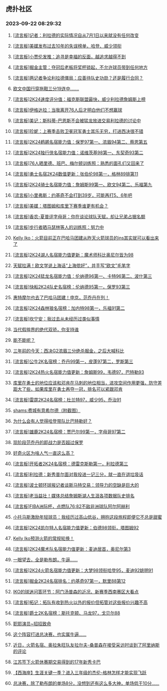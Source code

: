 ## 虎扑社区 
### 2023-09-22 08:29:32

1. [[流言板]记者：利拉德的实际情况自从7月1日以来就没有任何改变](https://bbs.hupu.com/62184612.html)

2. [[流言板]美媒发布过去10年的失误榜单，哈登、威少领衔](https://bbs.hupu.com/62183937.html)

3. [[流言板]小贾伦发推：追寻是幸福的反面，越追求越得不到](https://bbs.hupu.com/62184823.html)

4. [[流言板]掘金主管：夺冠后老板将奖杯锁起，不允许球员带到任何地方](https://bbs.hupu.com/62183447.html)

5. [[流言板]两记者争论利拉德僵局：应善待队史功勋？还是履行合同？](https://bbs.hupu.com/62184646.html)

6. [欧文中国行穿拖鞋三分19连中.......](https://bbs.hupu.com/62182266.html)

7. [[流言板]2K24速度评分值：福克斯联盟最快，威少利拉德詹姆斯上榜](https://bbs.hupu.com/62182235.html)

8. [[流言板]伊格达拉：当我离开76人后才明白他们不想赢球](https://bbs.hupu.com/62183375.html)

9. [[流言板]美记：斯科蒂-巴恩斯不会被猛龙放进交易利拉德的讨论中](https://bbs.hupu.com/62183615.html)

10. [[流言板]珍妮：上赛季击败卫冕冠军勇士其乐无穷，打进西决很不错](https://bbs.hupu.com/62181822.html)

11. [[流言板]2K24鹈鹕名宿能力值：保罗97第一、浓眉94第二、蔡恩第五](https://bbs.hupu.com/62183037.html)

12. [[流言板]2K24独行侠名宿能力值：诺维茨基98第一、东契奇93第二](https://bbs.hupu.com/62182908.html)

13. [[流言板]76人晒里德、班巴、梅尔顿训练照：熟悉的面孔们又回来了](https://bbs.hupu.com/62184719.html)

14. [[流言板]勇士名宿2K24数值更新：张伯伦98第一，格林89排第11](https://bbs.hupu.com/62181411.html)

15. [[流言板]2K24骑士名宿能力值：詹姆斯99第一、欧文94第二、乐福第九](https://bbs.hupu.com/62182628.html)

16. [[流言板]小里弗斯：约基奇不会打到39岁，可能再打5、6年吧](https://bbs.hupu.com/62185001.html)

17. [[流言板]美媒：塔图姆和库里下赛季谁更有机会？](https://bbs.hupu.com/62183692.html)

18. [[流言板]香农-夏普评字母哥：你在谈论球队天赋，却让兄弟占据名额](https://bbs.hupu.com/62183373.html)

19. [[流言板]步行者晒马瑟林等人的训练照：努力中‍️](https://bbs.hupu.com/62184811.html)

20. [Kelly Iko：火箭目前正在巴哈马团建从昨天火箭球员的ins其实就可以看出来了](https://bbs.hupu.com/62184970.html)

21. [[流言板]2K24湖人名宿能力值更新：魔术师科比奥尼尔皆为98](https://bbs.hupu.com/62180029.html)

22. [天赋拉满！欧文学说上海话“上海侬好”，并手写“欧文”毛笔字](https://bbs.hupu.com/62184619.html)

23. [[流言板]2K24猛龙名宿能力值：伦纳德96第一、卡特96第二、波什第三](https://bbs.hupu.com/62182795.html)

24. [[流言板]快船2K24队史名宿榜：伦纳德95第一，保罗93第三](https://bbs.hupu.com/62182518.html)

25. [惠特摩尔也去了巴哈马团建！申京，范乔丹在列！](https://bbs.hupu.com/62185027.html)

26. [[流言板]2K24森林狼名宿榜：加内特98第一，乐福91第二](https://bbs.hupu.com/62182355.html)

27. [[流言板]坎宁安：我过去从未经历过类似事情](https://bbs.hupu.com/62183822.html)

28. [当代假摔界的绝代双骄，你支持谁](https://bbs.hupu.com/62184890.html)

29. [能不能呢？](https://bbs.hupu.com/62184752.html)

30. [三年前的今天：西决G2浓眉三分绝杀掘金，之后大喊科比](https://bbs.hupu.com/62179613.html)

31. [[流言板]公牛2K名宿榜：乔丹99第一，皮蓬97第二，罗斯第三](https://bbs.hupu.com/62181799.html)

32. [[流言板]2K24热火名宿能力值更新：詹姆斯99，韦德97，巴特勒93](https://bbs.hupu.com/62180132.html)

33. [库里在勇士的地位应该和邓肯在马刺的地位相当，进攻空间作用更强，防守差距大了些，如果库里在勇士再夺一冠，排名可以紧跟邓肯](https://bbs.hupu.com/62184770.html)

34. [[流言板]雷霆2K24名宿榜：杜兰特97，威少95，乔治91](https://bbs.hupu.com/62181495.html)

35. [shams:费城有意希尔德（附截图）](https://bbs.hupu.com/62184668.html)

36. [为什么会有人觉得哈登带队比巴特勒好？](https://bbs.hupu.com/62184555.html)

37. [[流言板]雄鹿2K24名宿榜：贾巴尔99第一，字母哥97第二](https://bbs.hupu.com/62182448.html)

38. [现阶段范乔丹的即战力是否超过保罗](https://bbs.hupu.com/62184637.html)

39. [好奇火区为啥人气一直这么高？](https://bbs.hupu.com/62182913.html)

40. [[流言板]开拓者2K24名宿榜：德雷克斯勒第一，利拉德第三](https://bbs.hupu.com/62182616.html)

41. [[流言板]利拉德：新秀普尔面对我投进一记三分，就一直在讲垃圾话](https://bbs.hupu.com/62181020.html)

42. [[流言板]波士顿环球报记者谈斯马特交易：领导力的空缺是巨大的](https://bbs.hupu.com/62183022.html)

43. [[流言板]老当益壮！媒体总结詹姆斯湖人生涯各项数据队史排名](https://bbs.hupu.com/62178536.html)

44. [[流言板]FIBA洲际杯，点燃队76:82不敌非洲球队阿尔阿赫利](https://bbs.hupu.com/62183552.html)

45. [小托马斯激励年轻球员：我经历过高山低谷，拥抱这段旅程即便它不总是甜蜜](https://bbs.hupu.com/62183245.html)

46. [[流言板]2K24凯尔特人名宿能力值更新：伯德98领衔，塔图姆92](https://bbs.hupu.com/62181123.html)

47. [Kelly Iko预测火箭的常规轮换！](https://bbs.hupu.com/62183962.html)

48. [[流言板]2K24魔术队名宿能力值更新：麦迪居首，奥尼尔第3](https://bbs.hupu.com/62181236.html)

49. [一眼望去，全是勒布朗，牛逼……](https://bbs.hupu.com/62184474.html)

50. [[流言板]2K24火箭名宿能力值更新：大梦98领衔哈登95，麦迪92姚明91](https://bbs.hupu.com/62178783.html)

51. [[流言板]掘金2K24名宿排名：约基奇97第一，默里88第12](https://bbs.hupu.com/62181447.html)

52. [IKO的球迷问答环节：阿门汤普森的近况、新赛季西南赛区大看点](https://bbs.hupu.com/62182086.html)

53. [[流言板]拓记：拓队有收到热火以外的报价但拓管对这些报价兴趣不高](https://bbs.hupu.com/62183194.html)

54. [[流言板]爵士2K名宿榜：斯托克顿、马龙97，戈贝尔88](https://bbs.hupu.com/62182708.html)

55. [职耶演员~招招致命](https://bbs.hupu.com/62177585.html)

56. [这个阵容打进总决赛，也实属牛逼……](https://bbs.hupu.com/62184450.html)

57. [近日，火箭名宿、奥拉朱旺队友拉尔夫-桑普森在接受采访时谈到了阿里纳斯的评论](https://bbs.hupu.com/62184027.html)

58. [江苏签下火箭休赛期交易得到的17年新秀卡巴](https://bbs.hupu.com/62182023.html)

59. [【西海岸】生涯关键一季？进入三年级的杰伦-格林怎样才能实现飞跃](https://bbs.hupu.com/62177047.html)

60. [总决赛，除了勒布朗的单场8分，没想到还有这么多大神，单场低于10分……](https://bbs.hupu.com/62184454.html)

